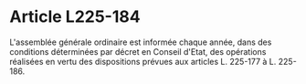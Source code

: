 # Article L225-184

L'assemblée générale ordinaire est informée chaque année, dans des conditions déterminées par décret en Conseil d'Etat, des opérations réalisées en vertu des dispositions prévues aux articles L. 225-177 à L. 225-186.
